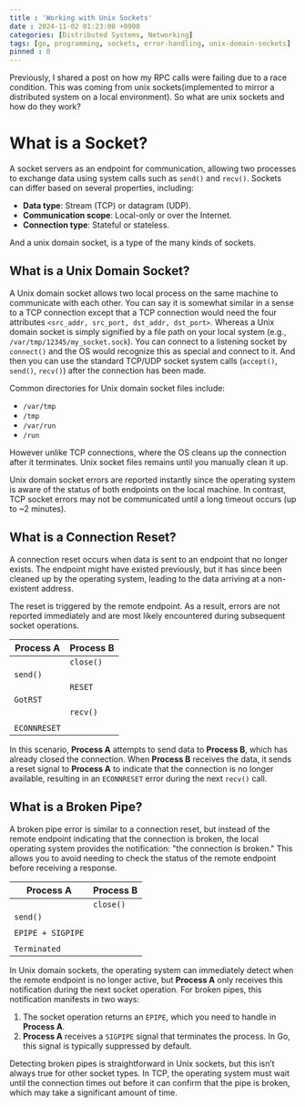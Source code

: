 ```yaml
---
title : 'Working with Unix Sockets'
date : 2024-11-02 01:23:00 +0900
categories: [Distributed Systems, Networking]
tags: [go, programming, sockets, error-handling, unix-domain-sockets]
pinned : 0
---
```


Previously, I shared a post on how my RPC calls were failing due to a race condition. This was coming from unix sockets(implemented to mirror a distributed system on a local environment). So what are unix sockets and how do they work?

# What is a Socket?
A socket servers as an endpoint for communication, allowing two processes to exchange data using system calls such as `send()` and `recv()`. Sockets can differ based on several properties, including:

- **Data type**: Stream (TCP) or datagram (UDP).
- **Communication scope**: Local-only or over the Internet.
- **Connection type**: Stateful or stateless.

And a unix domain socket, is a type of the many kinds of sockets.

## What is a Unix Domain Socket?

A Unix domain socket allows two local process on the same machine to communicate with each other. You can say it is somewhat similar in a sense to a TCP connection except that a TCP connection would need the four attributes `<src_addr, src_port, dst_addr, dst_port>`. Whereas a Unix domain socket is simply signified by a file path on your local system (e.g., `/var/tmp/12345/my_socket.sock`). You can connect to a listening socket by `connect()` and the OS would recognize this as special and connect to it. And then you can use the standard TCP/UDP socket system calls (`accept()`, `send()`, `recv()`) after the connection has been made.

Common directories for Unix domain socket files include:

- `/var/tmp`
- `/tmp`
- `/var/run`
- `/run`

However unlike TCP connections, where the OS cleans up the connection after it terminates. Unix socket files remains until you manually clean it up.

Unix domain socket errors are reported instantly since the operating system is aware of the status of both endpoints on the local machine. In contrast, TCP socket errors may not be communicated until a long timeout occurs (up to ~2 minutes).

## What is a Connection Reset?

A connection reset occurs when data is sent to an endpoint that no longer exists. The endpoint might have existed previously, but it has since been cleaned up by the operating system, leading to the data arriving at a non-existent address.

The reset is triggered by the remote endpoint. As a result, errors are not reported immediately and are most likely encountered during subsequent socket operations.

**Process A**    |  **Process B**
-----------------|-------------------
                 |  `close()`
  `send()`       |  
                 |  `RESET`
  `GotRST`       |  
                 |  `recv()`
                 |  
  `ECONNRESET`   |  

In this scenario, **Process A** attempts to send data to **Process B**, which has already closed the connection. When **Process B** receives the data, it sends a reset signal to **Process A** to indicate that the connection is no longer available, resulting in an `ECONNRESET` error during the next `recv()` call.

## What is a Broken Pipe?

A broken pipe error is similar to a connection reset, but instead of the remote endpoint indicating that the connection is broken, the local operating system provides the notification: "the connection is broken." This allows you to avoid needing to check the status of the remote endpoint before receiving a response.

**Process A**    |  **Process B**
-----------------|-------------------
                 |  `close()`
  `send()`       |  
                 |  
  `EPIPE + SIGPIPE` |  
                 |  
  `Terminated`   |  

In Unix domain sockets, the operating system can immediately detect when the remote endpoint is no longer active, but **Process A** only receives this notification during the next socket operation. For broken pipes, this notification manifests in two ways:

1. The socket operation returns an `EPIPE`, which you need to handle in **Process A**.
2. **Process A** receives a `SIGPIPE` signal that terminates the process. In Go, this signal is typically suppressed by default.

Detecting broken pipes is straightforward in Unix sockets, but this isn’t always true for other socket types. In TCP, the operating system must wait until the connection times out before it can confirm that the pipe is broken, which may take a significant amount of time.
